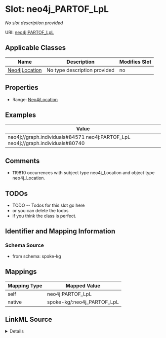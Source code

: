

# Slot: neo4j_PARTOF_LpL


_No slot description provided_





URI: [neo4j:PARTOF_LpL](neo4j://graph.schema#PARTOF_LpL)



<!-- no inheritance hierarchy -->





## Applicable Classes

| Name | Description | Modifies Slot |
| --- | --- | --- |
| [Neo4jLocation](../classes/Neo4jLocation.md) | No type description provided |  no  |







## Properties

* Range: [Neo4jLocation](../classes/Neo4jLocation.md)






## Examples

| Value |
| --- |
| neo4j://graph.individuals#84571 neo4j:PARTOF_LpL neo4j://graph.individuals#80740 |

## Comments

* 119810 occurrences with subject type neo4j_Location and object type neo4j_Location.

## TODOs

* TODO -- Todos for this slot go here
* or you can delete the todos
* if you think the class is perfect.

## Identifier and Mapping Information







### Schema Source


* from schema: spoke-kg




## Mappings

| Mapping Type | Mapped Value |
| ---  | ---  |
| self | neo4j:PARTOF_LpL |
| native | spoke-kg/:neo4j_PARTOF_LpL |




## LinkML Source

<details>
```yaml
name: neo4j_PARTOF_LpL
description: No slot description provided
todos:
- TODO -- Todos for this slot go here
- or you can delete the todos
- if you think the class is perfect.
comments:
- 119810 occurrences with subject type neo4j_Location and object type neo4j_Location.
examples:
- value: neo4j://graph.individuals#84571 neo4j:PARTOF_LpL neo4j://graph.individuals#80740
from_schema: spoke-kg
rank: 1000
slot_uri: neo4j:PARTOF_LpL
alias: neo4j_PARTOF_LpL
domain_of:
- neo4j_Location
range: neo4j_Location

```
</details>